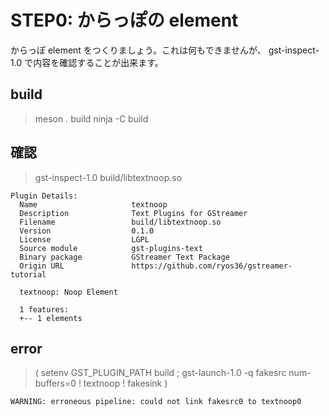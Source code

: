 # STEP0: からっぽの element
からっぽ element をつくりましょう。これは何もできませんが、
gst-inspect-1.0 で内容を確認することが出来ます。

## build
> meson . build 
> ninja -C build

## 確認
> gst-inspect-1.0 build/libtextnoop.so

    Plugin Details:
      Name                     textnoop
      Description              Text Plugins for GStreamer
      Filename                 build/libtextnoop.so
      Version                  0.1.0
      License                  LGPL
      Source module            gst-plugins-text
      Binary package           GStreamer Text Package
      Origin URL               https://github.com/ryos36/gstreamer-tutorial

      textnoop: Noop Element

      1 features:
      +-- 1 elements

## error
> ( setenv GST_PLUGIN_PATH build ; gst-launch-1.0 -q fakesrc num-buffers=0 ! textnoop ! fakesink )

    WARNING: erroneous pipeline: could not link fakesrc0 to textnoop0

